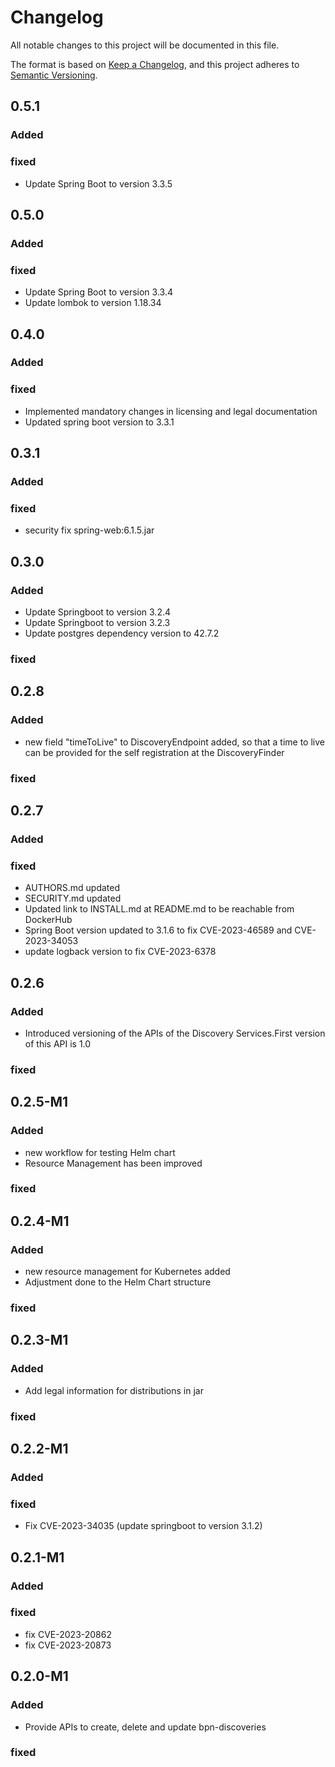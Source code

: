 # Changelog

All notable changes to this project will be documented in this file.

The format is based on [Keep a Changelog](https://keepachangelog.com/en/1.0.0/), and this project adheres
to [Semantic Versioning](https://semver.org/spec/v2.0.0.html).

## 0.5.1
### Added
### fixed
- Update Spring Boot to version 3.3.5

## 0.5.0
### Added
### fixed
- Update Spring Boot to version 3.3.4
- Update lombok to version 1.18.34

## 0.4.0
### Added
### fixed
- Implemented mandatory changes in licensing and legal documentation
- Updated spring boot version to 3.3.1

## 0.3.1
### Added
### fixed
- security fix spring-web:6.1.5.jar

## 0.3.0
### Added
- Update Springboot to version 3.2.4
- Update Springboot to version 3.2.3
- Update postgres dependency version to 42.7.2
### fixed

## 0.2.8
### Added
- new field "timeToLive" to DiscoveryEndpoint added, so that a time to live can be provided for the self registration at the DiscoveryFinder
### fixed

## 0.2.7
### Added
### fixed
- AUTHORS.md updated
- SECURITY.md updated
- Updated link to INSTALL.md at README.md to be reachable from DockerHub
- Spring Boot version updated to 3.1.6 to fix CVE-2023-46589 and CVE-2023-34053
- update logback version to fix CVE-2023-6378

## 0.2.6
### Added
- Introduced versioning of the APIs of the Discovery Services.First version of this API is 1.0
### fixed

## 0.2.5-M1
### Added
- new workflow for testing Helm chart
- Resource Management has been improved
### fixed

## 0.2.4-M1
### Added
- new resource management for Kubernetes added
- Adjustment done to the Helm Chart structure
### fixed

## 0.2.3-M1
### Added
- Add legal information for distributions in jar
### fixed

## 0.2.2-M1
### Added
### fixed
- Fix CVE-2023-34035 (update springboot to version 3.1.2)

## 0.2.1-M1
### Added
### fixed
- fix CVE-2023-20862
- fix CVE-2023-20873

## 0.2.0-M1
### Added
- Provide APIs to create, delete and update bpn-discoveries
### fixed
